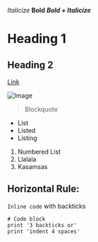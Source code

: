 *Italicize*
**Bold**
***Bold + Italicize***

# Heading 1
## Heading 2

[Link](http:slither.io)

![Image](https://stuartcollection.ucsd.edu/_images/artists/hawkinson-bear/Main_hawkinson-01.jpg)

> Blockquote

* List
* Listed
* Listing

1. Numbered List
2. Llalala
3. Kasamsas

Horizontal Rule:
---

`Inline code` with backticks

```
# Code block
print '3 backticks or'
print 'indent 4 spaces'
```
